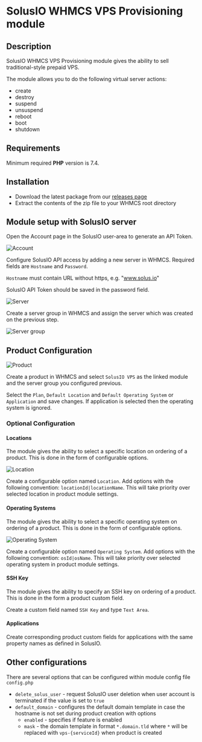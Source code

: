 # SolusIO WHMCS VPS Provisioning module

## Description

SolusIO WHMCS VPS Provisioning module gives the ability to sell traditional-style prepaid VPS.

The module allows you to do the following virtual server actions:

* create
* destroy
* suspend
* unsuspend
* reboot
* boot
* shutdown

## Requirements

Minimum required **PHP** version is 7.4.

## Installation

* Download the latest package from our [releases page](https://github.com/solusio/solusiovps/releases)
* Extract the contents of the zip file to your WHMCS root directory

## Module setup with SolusIO server

Open the Account page in the SolusIO user-area to generate an API Token.

![Account](./modules/servers/solusiovps/docs/account.png)

Configure SolusIO API access by adding a new server in WHMCS. Required fields are `Hostname` and `Password`.

`Hostname` must contain URL without https, e.g. "www.solus.io"

SolusIO API Token should be saved in the password field.

![Server](./modules/servers/solusiovps/docs/server.png)

Create a server group in WHMCS and assign the server which was created on the previous step.

![Server group](./modules/servers/solusiovps/docs/server-group.png)

## Product Configuration

![Product](./modules/servers/solusiovps/docs/product.png)

Create a product in WHMCS and select `SolusIO VPS` as the linked module and the server group you configured previous.

Select the `Plan`, `Default Location` and `Default Operating System` or `Application` and save changes. If application is selected then the operating system is ignored.

### Optional Configuration

#### Locations

The module gives the ability to select a specific location on ordering of a product. This is done in the form of configurable options.

![Location](./modules/servers/solusiovps/docs/option-location.png)

Create a configurable option named `Location`. Add options with the following convention: `locationId|locationName`. This will take priority over selected location in product module settings.

#### Operating Systems

The module gives the ability to select a specific operating system on ordering of a product. This is done in the form of configurable options.

![Operating System](./modules/servers/solusiovps/docs/option-os.png)

Create a configurable option named `Operating System`. Add options with the following convention: `osId|osName`. This will take priority over selected operating system in product module settings.

#### SSH Key

The module gives the ability to specify an SSH key on ordering of a product. This is done in the form a product custom field.

Create a custom field named `SSH Key` and type `Text Area`.

#### Applications

Create corresponding product custom fields for applications with the same property names as defined in SolusIO.

## Other configurations

There are several options that can be configured within module config file `config.php`

- `delete_solus_user` - request SolusIO user deletion when user account is terminated if the value is set to `true`
- `default_domain` - configures the default domain template in case the hostname is not set during product creation with options
  - `enabled` - specifies if feature is enabled
  - `mask` - the domain template in format `*.domain.tld` where `*` will be replaced with `vps-{serviceId}` when product is created
